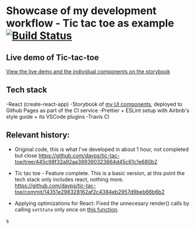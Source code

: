 # Showcase of my development workflow - Tic tac toe as example [![Build Status](https://travis-ci.org/davps/tic-tac-toe.svg?branch=master)](https://travis-ci.org/davps/tic-tac-toe)

## Live demo of Tic-tac-toe

[View the live demo and the individual components on the storybook](https://davps.github.io/tic-tac-toe)

## Tech stack

-React (create-react-app)
-Storybook of [my UI components](https://davps.github.io/tic-tac-toe), deployed to Github Pages as part of the CI service
-Prettier + ESLint setup with Airbnb's style guide + its VSCode plugins
-Travis CI

## Relevant history:

- Original code, this is what I've developed in about 1 hour, not completed but close
  https://github.com/davps/tic-tac-toe/tree/445c98f32a92aa389390323664d45c61c1e680b2

- Tic tac toe - Feature complete. This is a basic version, at this point the tech stack only includes react, nothing more.
  https://github.com/davps/tic-tac-toe/commit/14351e298328162af2c4384eb2957d9beb66b6b2

- Applying optimizations for React:
  Fixed the unnecesary render() calls by calling `setState` only once on [this function](https://github.com/davps/tic-tac-toe/commit/7372b0c2bad344e92bce18d64bde4276a3ee8128#diff-84599220e354fbfa3b9310dec52ed9bcL270).

s
